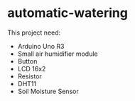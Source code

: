 # automatic-watering
This project need:
- Arduino Uno R3
- Small air humidifier module
- Button
- LCD 16x2
- Resistor
- DHT11
- Soil Moisture Sensor
  
